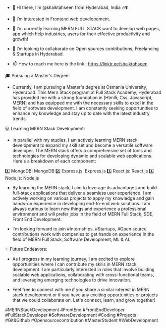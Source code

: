 - 👋 Hi there, I’m @shaiktahseen from Hyderabad, India 🔥❣️
- 👀 I’m interested in Frontend web developement.
  
- 🌱 I’m currently learning MERN FULL STACK want to develop web pages, app which help industries, users for their effective productivity and growth!
  
- 💞️ I’m looking to collaborate on Open sources contributions, Freelancing & Startups in Hyderabad.
- 📫 How to reach me here is the link : https://linktr.ee/shaiktahseen

<!---
shaiktahseen/shaiktahseen is a ✨ special ✨ repository because its `README.md` (this file) appears on your GitHub profile.
You can click the Preview link to take a look at your changes.
--->

🎓 Pursuing a Master's Degree:
- Currently, I am pursuing a Master's degree at Osmania University, Hyderabad. This Mern Stack program at Full Stack Academy, Hyderabad has provided me with a strong foundation in [Html5, Css, Javascript, MERN] and has equipped me with the necessary skills to excel in the field of software development. I am constantly seeking opportunities to enhance my knowledge and stay up to date with the latest industry trends.


💻 Learning MERN Stack Development:
- In parallel with my studies, I am actively learning MERN stack development to expand my skill set and become a versatile software developer. The MERN stack offers a comprehensive set of tools and technologies for developing dynamic and scalable web applications. Here's a breakdown of each component:

1️⃣ MongoDB: MongoDB
2️⃣ Express.js: Express.js
3️⃣ React.js: React.js
4️⃣ Node.js: Node.js

- By learning the MERN stack, I aim to leverage its advantages and build full-stack applications that deliver a seamless user experience. I am actively working on various projects to apply my knowledge and gain hands-on experience in developing end-to-end web solutions.
I am always curious to learn new things and experience a professional environment and will prefer jobs in the field of MERN Full Stack, SDE, Front End Development.

- I'm looking forward to join #Internships, #Startups, #Open source contributions work with companies to get hands on experience in the field of MERN Full Stack, Software Development, ML & AI.

✨ Future Endeavors:

- As I progress in my learning journey, I am excited to explore opportunities where I can contribute my skills in MERN stack development. I am particularly interested in roles that involve building scalable web applications, collaborating with cross-functional teams, and leveraging emerging technologies to drive innovation.

- Feel free to connect with me if you share a similar interest in MERN stack development or if you have any exciting opportunities or projects that we could collaborate on. Let's connect, learn, and grow together!

#MERNStackDevelopment #FrontEnd #FrontEndDeveloper #FullStackDeveloper #SoftwareDevelopment 
#Coding #Projects #Git&Github #Opensourcecontribution #MasterStudent #WebDevelopment
